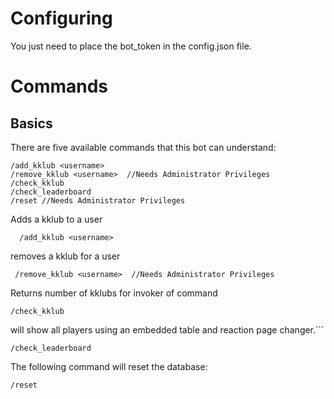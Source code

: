 # Configuring
You just need to place the bot_token in the config.json file.

# Commands
## Basics
There are five available commands that this bot can understand:
```
/add_kklub <username>
/remove_kklub <username>  //Needs Administrator Privileges
/check_kklub
/check_leaderboard
/reset //Needs Administrator Privileges
```
Adds a kklub to a user
```
  /add_kklub <username>
```
removes a kklub for a user
```
 /remove_kklub <username>  //Needs Administrator Privileges
```
Returns number of kklubs for invoker of command
```
/check_kklub
```
  
will show all players using an embedded table and reaction page changer.```

```
/check_leaderboard
```
The following command will reset the database:
```
/reset
```
